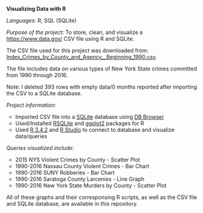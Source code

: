 <b>Visualizing Data with R </b>

<i>Languages:</i> R, SQL (SQLite)

<i>Purpose of the project:</i>
To store, clean, and visualize a https://www.data.gov/ CSV file using R and SQLite.

The CSV file used for this project was downloaded from:<a href="https://catalog.data.gov/dataset/index-crimes-by-county-and-agency-beginning-1990"> Index_Crimes_by_County_and_Agency__Beginning_1990.csv</a>. 

The file includes data on various types of New York State crimes committed from 1990 through 2016. 

Note: I deleted 393 rows with empty data/0 months reported after importing the CSV to a SQLite database.

<i>Project information:</I>
<ul style="list-style-type:circle">
<li>Imported CSV file into a <a href="https://sqlite.org/download.html">SQLite</a> database using <a href="http://sqlitebrowser.org/"> DB Browser</a></li>
<li>Used/Installed <a href="https://www.rdocumentation.org/packages/RSQLite/versions/2.0"> RSQLite</a> and <a href="https://www.rdocumentation.org/packages/ggplot2/versions/2.2.1"> ggplot2</a> packages for R</li>
<li>Used <a href="https://cran.r-project.org/bin/windows/base/">R 3.4.2</a> and <a href="https://www.rstudio.com/products/rstudio/download/">R Studio</a> to connect to database and visualize data/queries</li>
</ul>

<i>Queries visualized include:</i>
<ul style="list-style-type:circle">
<li>2015 NYS Violent Crimes by County - Scatter Plot</li>
<li>1990-2016 Nassau County Violent Crimes - Bar Chart</li>
<li>1990-2016 SUNY Robberies - Bar Chart</li>
<li>1990-2016 Saratoga County Larcenies - Line Graph</li>
<li>1990-2016 New York State Murders by County - Scatter Plot</li>
</ul>

All of these graphs and their corresponsing R scripts, as well as the CSV file and SQLite database, are available in this repository.
